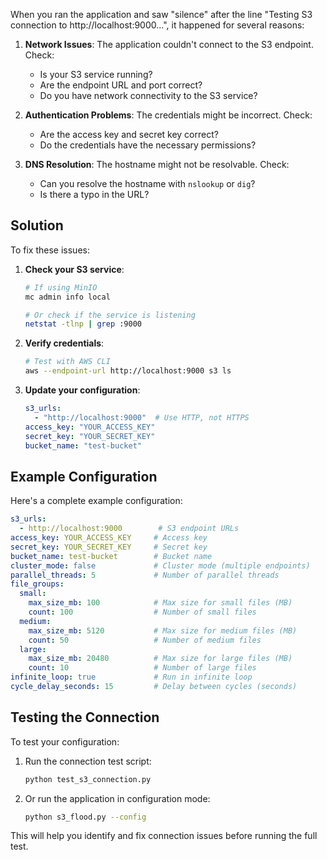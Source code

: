 When you ran the application and saw "silence" after the line "Testing S3 connection to http://localhost:9000...", it happened for several reasons:

1. **Network Issues**: The application couldn't connect to the S3 endpoint. Check:
   - Is your S3 service running?
   - Are the endpoint URL and port correct?
   - Do you have network connectivity to the S3 service?

2. **Authentication Problems**: The credentials might be incorrect. Check:
   - Are the access key and secret key correct?
   - Do the credentials have the necessary permissions?

3. **DNS Resolution**: The hostname might not be resolvable. Check:
   - Can you resolve the hostname with `nslookup` or `dig`?
   - Is there a typo in the URL?

## Solution

To fix these issues:

1. **Check your S3 service**:
   ```bash
   # If using MinIO
   mc admin info local
   
   # Or check if the service is listening
   netstat -tlnp | grep :9000
   ```

2. **Verify credentials**:
   ```bash
   # Test with AWS CLI
   aws --endpoint-url http://localhost:9000 s3 ls
   ```

3. **Update your configuration**:
   ```yaml
   s3_urls:
     - "http://localhost:9000"  # Use HTTP, not HTTPS
   access_key: "YOUR_ACCESS_KEY"
   secret_key: "YOUR_SECRET_KEY"
   bucket_name: "test-bucket"
   ```

## Example Configuration

Here's a complete example configuration:

```yaml
s3_urls:
  - http://localhost:9000        # S3 endpoint URLs
access_key: YOUR_ACCESS_KEY     # Access key
secret_key: YOUR_SECRET_KEY     # Secret key
bucket_name: test-bucket        # Bucket name
cluster_mode: false             # Cluster mode (multiple endpoints)
parallel_threads: 5             # Number of parallel threads
file_groups:
  small:
    max_size_mb: 100            # Max size for small files (MB)
    count: 100                  # Number of small files
  medium:
    max_size_mb: 5120           # Max size for medium files (MB)
    count: 50                   # Number of medium files
  large:
    max_size_mb: 20480          # Max size for large files (MB)
    count: 10                   # Number of large files
infinite_loop: true             # Run in infinite loop
cycle_delay_seconds: 15         # Delay between cycles (seconds)
```

## Testing the Connection

To test your configuration:

1. Run the connection test script:
   ```bash
   python test_s3_connection.py
   ```

2. Or run the application in configuration mode:
   ```bash
   python s3_flood.py --config
   ```

This will help you identify and fix connection issues before running the full test.